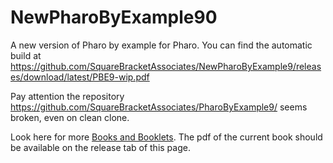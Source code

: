 # NewPharoByExample90
A new version of Pharo by example for Pharo. You can find the automatic build at 
https://github.com/SquareBracketAssociates/NewPharoByExample9/releases/download/latest/PBE9-wip.pdf

Pay attention the repository https://github.com/SquareBracketAssociates/PharoByExample9/ seems broken, even on clean clone. 

Look here for more [Books and Booklets](http://books.pharo.org/).
The pdf of the current book should be available on the release tab of this page. 
